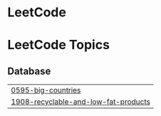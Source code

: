 # LeetCode

<!---LeetCode Topics Start-->
# LeetCode Topics
## Database
|  |
| ------- |
| [0595-big-countries](https://github.com/drashtee-parmar/LeetCode/tree/master/0595-big-countries) |
| [1908-recyclable-and-low-fat-products](https://github.com/drashtee-parmar/LeetCode/tree/master/1908-recyclable-and-low-fat-products) |
<!---LeetCode Topics End-->